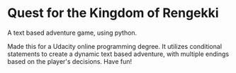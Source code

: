 # Quest for the Kingdom of Rengekki
A text based adventure game, using python.

Made this for a Udacity online programming degree. 
It utilizes conditional statements to create a dynamic text based adventure, with multiple endings based on the player's decisions.
Have fun!
